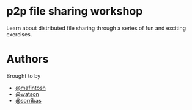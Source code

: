 # p2p file sharing workshop

Learn about distributed file sharing through a series of fun and exciting exercises.

# Authors

Brought to by

* [@mafintosh](https://github.com/mafintosh)
* [@watson](https://github.com/mafintosh)
* [@sorribas](https://github.com/mafintosh)
